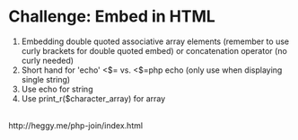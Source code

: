 # Challenge: Embed in HTML
<ol>
<li>Embedding double quoted associative array elements (remember to use curly brackets for double quoted embed) or concatenation operator (no curly needed)</li>
<li>Short hand for 'echo' <$= vs. <$=php echo (only use when displaying single string)</li>
<li>Use echo for string</li>
<li>Use print_r($character_array) for array</li>
</ol>
<br>
http://heggy.me/php-join/index.html